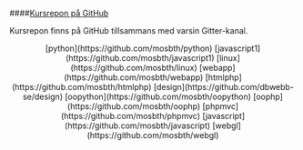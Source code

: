 ####[Kursrepon på GitHub](https://github.com/dbwebb-se)

Kursrepon finns på GitHub tillsammans med varsin Gitter-kanal.

<p style="text-align:center" markdown="1">
[python](https://github.com/mosbth/python)  [javascript1](https://github.com/mosbth/javascript1) [linux](https://github.com/mosbth/linux) [webapp](https://github.com/mosbth/webapp) [htmlphp](https://github.com/mosbth/htmlphp)  [design](https://github.com/dbwebb-se/design) [oopython](https://github.com/mosbth/oopython) [oophp](https://github.com/mosbth/oophp) [phpmvc](https://github.com/mosbth/phpmvc)  [javascript](https://github.com/mosbth/javascript) [webgl](https://github.com/mosbth/webgl) 
</p>

